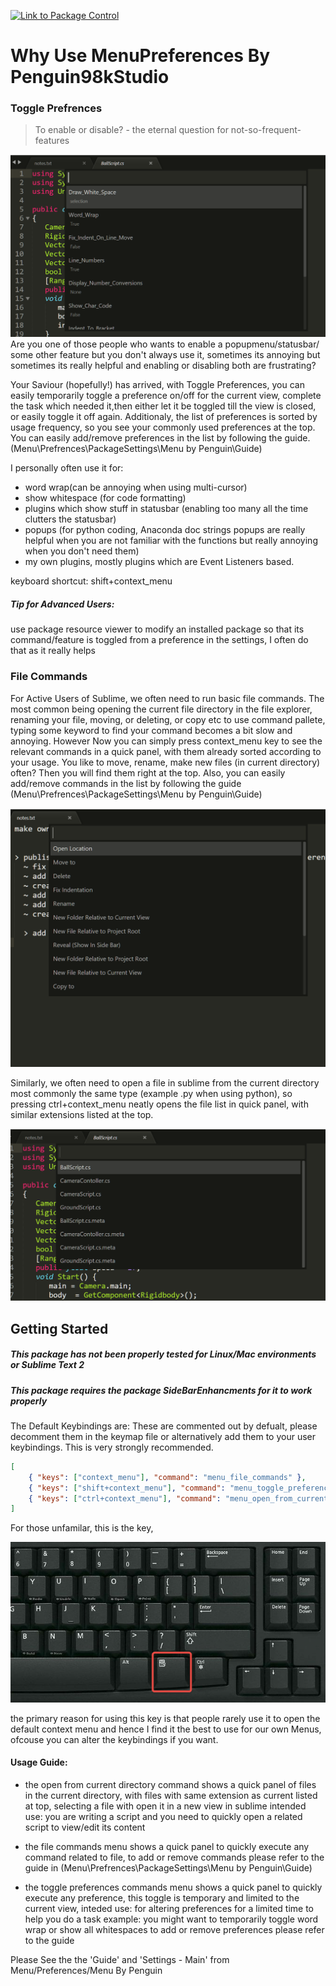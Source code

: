 [![Link to Package Control](https://packagecontrol.io/packages/MenuPreferences)](https://packagecontrol.io/packages/MenuPreferences)

# Why Use MenuPreferences By Penguin98kStudio

### Toggle Prefrences

> To enable or disable? - the eternal question for not-so-frequent-features

![Toggle Preferences Example](toggle-example.png)
Are you one of those people who wants to enable a popupmenu/statusbar/
some other feature but you don't always use it,
sometimes its annoying but sometimes its really helpful and
enabling or disabling both are frustrating?

Your Saviour (hopefully!) has arrived, with Toggle Preferences,
you can easily temporarily toggle a preference on/off for the current view,
complete the task which needed it,then either let it be toggled till the view
is closed, or easily toggle it off again. Additionaly, the list of preferences
is sorted by usage frequency, so you see your commonly used preferences at the
top. You can easily add/remove preferences in the list by following the guide.
(Menu\Prefrences\PackageSettings\Menu by Penguin\Guide)

I personally often use it for:
- word wrap(can be annoying when using multi-cursor)
- show whitespace (for code formatting)
- plugins which show stuff in statusbar
(enabling too many all the time clutters the statusbar)
- popups (for python coding, Anaconda doc strings popups are really helpful
	when you are not familiar with the functions but really annoying when you
	don't need them)
- my own plugins, mostly plugins which are Event Listeners based.

keyboard shortcut: shift+context_menu

##### Tip for Advanced Users:
use package resource viewer to modify an installed package
so that its command/feature is toggled from a preference
in the settings, I often do that as it really helps

### File Commands
For Active Users of Sublime, we often need to run basic file commands.
The most common being opening the current file directory in the file explorer,
renaming your file, moving, or deleting, or copy etc
to use command pallete, typing some keyword to find your command becomes a bit
slow and annoying. However Now you can simply press context_menu key to see the
relevant commands in a quick panel, with them already sorted according to your
usage. You like to move, rename, make new files (in current directory) often?
Then you will find them right at the top. Also, you can easily add/remove
commands in the list by following the guide
(Menu\Prefrences\PackageSettings\Menu by Penguin\Guide)

![File Commands Example](commands-example.png)

Similarly, we often need to open a file in sublime from the current directory
most commonly the same type (example .py when using python), so pressing
ctrl+context_menu neatly opens the file list in quick panel,
with similar extensions listed at the top.

![Open File Example](open-example.png)

## Getting Started

##### This package has not been properly tested for Linux/Mac environments or Sublime Text 2
##### This package requires the package SideBarEnhancments for it to work properly

The Default Keybindings are:
These are commented out by defualt, please decomment them in the keymap file or alternatively add them to your user keybindings.
This is very strongly recommended.
```json
[
	{ "keys": ["context_menu"], "command": "menu_file_commands" },
	{ "keys": ["shift+context_menu"], "command": "menu_toggle_preferences"	},
	{ "keys": ["ctrl+context_menu"], "command": "menu_open_from_current_dir" },
]
```
For those unfamilar, this is the key,

![Context Menu Key Image](menu-key-keyboard.png)

the primary reason for using this key is that people rarely use it to open
the default context menu and hence I find it the best to use for our own Menus,
ofcouse you can alter the keybindings if you want.

#### Usage Guide:

- the open from current directory command shows a quick panel of files in the
current directory, with files with same extension as current listed at top,
selecting a file with open it in a new view in sublime
intended use: you are writing a script and you need to quickly open a
related script to view/edit its content

- the file commands menu shows a quick panel to quickly execute any command
related to file,
to add or remove commands please refer to the guide in
(Menu\Prefrences\PackageSettings\Menu by Penguin\Guide)

- the toggle preferences commands menu shows a quick panel to quickly execute
any preference, this toggle is temporary and limited to the current view,
inteded use: for altering preferences for a limited time to help you do a task
example: you might want to temporarily toggle word wrap or show all whitespaces
to add or remove preferences please refer to the guide

Please See the the 'Guide' and 'Settings - Main'
from Menu/Preferences/Menu By Penguin
